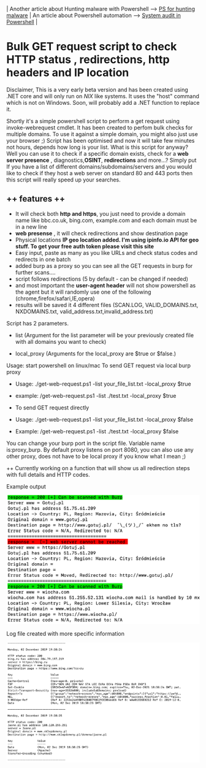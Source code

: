 | Another article about Hunting malware with Powershell --> [PS for hunting malware](https://art-ek.github.io/pshell-virusTotal/) | An article about Powershell automation –> [System audit in Powershell](https://art-ek.github.io/SystemAudit/) |

# Bulk GET request script to check HTTP status , redirections, http headers and IP location #

Disclaimer, This is a very early beta version and has been created using .NET core and will only run on *NIX* like systems.
It uses the "host" command which is not on Windows. Soon, will probably add a .NET function to replace it.

Shortly it's a simple powershell script to perform a get request using invoke-webrequest cmdlet.
It has been created to perfom bulk checks for multiple domains. To use it against a simple domain, you might also just use your browser ;)
Script has been optimised and now it will take few minutes not hours, depends how long is your list.
What is this script for anyway?
Well you can use it to check if a specific domain exists, check for a **web server presence** , diagnostics,**OSINT**, **redirections** and more...?
Simply put If you have a list of different domains/subdomains/servers and you would like to check if they host a web server on standard 80 and 443 ports then this script will really speed up your searches.

## ++ features ++
- It will check both **http and https**, you just need to provide a domain name like bbc.co.uk, bing.com, example.com and each domain must be in a new line 
- **web presense** , it will check redirections and show destination page
- Physical locations **IP geo location added. I'm using ipinfo.io API for geo stuff. To get your free auth token please visit this site**
- Easy input, paste as many as you like URLs and check status codes and redirects in one batch
- added burp as a proxy so you can see all the GET requests in burp for further scans....
- script follows redirections (5 by default - can be changed if needed)
- and most important the **user-agent header** will not show powershell as the agent but it will randomly use one of the following (chrome,firefox/safari,IE,opera)
- results will be saved it 4 different files (SCAN.LOG, VALID_DOMAINS.txt, NXDOMAINS.txt, valid_address.txt,invalid_address.txt)

Script has 2 parameters.
- list (Argument for the list parameter will be your previously created file with all domains you want to check)

- local_proxy (Arguments for the local_proxy are $true or $false.)

Usage:
start powershell on linux/mac
To send GET request via local burp proxy
-    Usage: ./get-web-request.ps1 -list your_file_list.txt -local_proxy $true 
-    example: /get-web-request.ps1 -list ./test.txt -local_proxy $true
   
-    To send GET request directly
-    Usage: ./get-web-request.ps1 -list your_file_list.txt -local_proxy $false
-    Example: /get-web-request.ps1 -list ./test.txt -local_proxy $false

   You can change your burp port in the script file. Variable name is:proxy_burp.
   By default proxy listens on port 8080, you can also use any other proxy, does not have to be local proxy if you know what I mean ;)
  
++ Currently working on a function that will show us all redirection steps with full details and HTTP codes.

Example output

![example output](./4.png)

Log file created with more specific information

![example output](./log_output.png)


